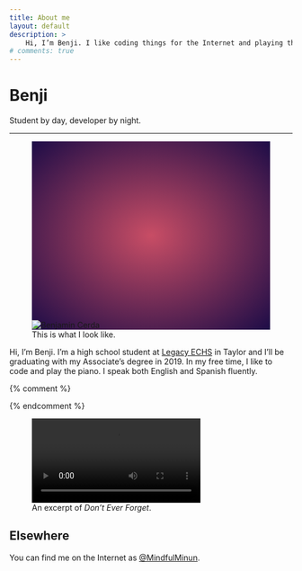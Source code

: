 ```yaml
---
title: About me
layout: default
description: >
    Hi, I’m Benji. I like coding things for the Internet and playing the piano.
# comments: true
---
```


# Benji
Student by day, developer by night.
<hr>

<figure id="pfp">
    <div class="media-box" style="
        padding-top: 75%;
        background: #1d0c47;
        background: radial-gradient(#c84d65, #1d0c47);
    ">
        <img src="{% link /assets/pfp-4-3.jpg %}" alt="Benjamin Cerda" aria-labelledby="pfp-caption">
    </div>
    <figcaption id="pfp-caption">This is what I look like.</figcaption>
</figure>

Hi, I’m Benji. I’m a high school student at [Legacy ECHS][lechs] in Taylor and I’ll be graduating with my Associate’s degree in 2019. In my free time, I like to code and play the piano. I speak both English and Spanish fluently.

{% comment %}
    <div class="cf"></div>
{% endcomment %}

<figure id="piano">
    <div class="media-box">
        <video controls aria-labelledby="piano-caption">
            <source src="{% link /assets/goodbye.mp4 %}" type="video/mp4" />
            Your browser doesn’t support the HTML5 video tag. What a lame browser :P
        </video>
    </div>
    <figcaption id="piano-caption">An excerpt of <em class="txt-u">Don’t Ever Forget</em>.</figcaption>
</figure>

<h2 class="h3" id="elsewhere">Elsewhere</h2>

You can find me on the Internet as [@MindfulMinun][twitter].


[lechs]: //lechs.taylorisd.org
[twitter]: https://twitter.com/MindfulMinun
